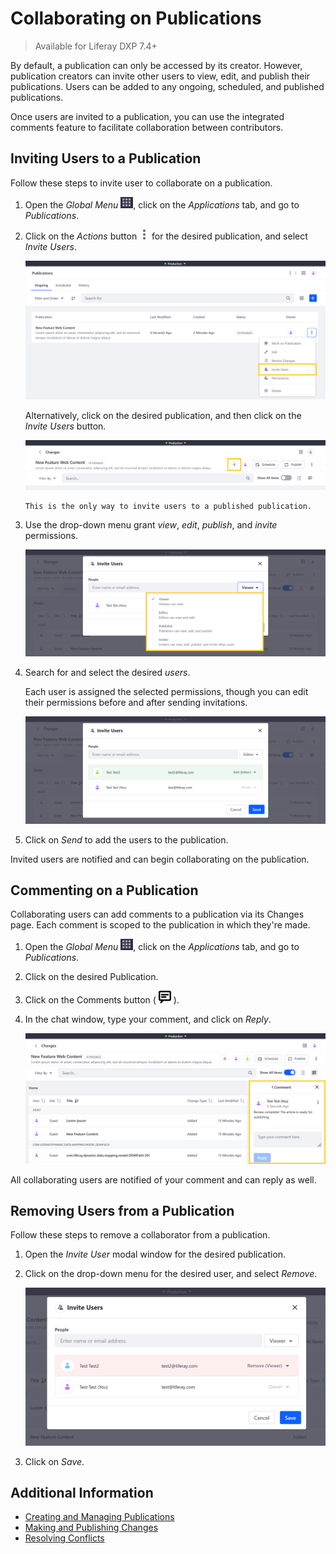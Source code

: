 # Collaborating on Publications

> Available for Liferay DXP 7.4+

By default, a publication can only be accessed by its creator. However, publication creators can invite other users to view, edit, and publish their publications. Users can be added to any ongoing, scheduled, and published publications.

Once users are invited to a publication, you can use the integrated comments feature to facilitate collaboration between contributors.

## Inviting Users to a Publication

Follow these steps to invite user to collaborate on a publication.

1. Open the *Global Menu* ![Global Menu](../../../images/icon-applications-menu.png), click on the *Applications* tab, and go to *Publications*.

1. Click on the *Actions* button ![Actions Button](../../../images/icon-actions.png) for the desired publication, and select *Invite Users*.

   ![Click on the Publication's Actions button and select Invite Users.](./collaborating-on-publications/images/01.png)

   Alternatively, click on the desired publication, and then click on the *Invite Users* button.

   ![In publication Changes page, click on the Invite Users button.](./collaborating-on-publications/images/02.png)

   ```{note}
   This is the only way to invite users to a published publication.
   ```

1. Use the drop-down menu grant *view*, *edit*, *publish*, and *invite* permissions.

   ![Use the drop-down menu to determine the users permissions for the publication.](./collaborating-on-publications/images/03.png)

1. Search for and select the desired *users*.

   Each user is assigned the selected permissions, though you can edit their permissions before and after sending invitations.

   ![Search for and select the desired users.](./collaborating-on-publications/images/04.png)

1. Click on *Send* to add the users to the publication.

Invited users are notified and can begin collaborating on the publication.

## Commenting on a Publication

Collaborating users can add comments to a publication via its Changes page. Each comment is scoped to the publication in which they're made.

1. Open the *Global Menu* ![Global Menu](../../../images/icon-applications-menu.png), click on the *Applications* tab, and go to *Publications*.

1. Click on the desired Publication.

1. Click on the Comments button ( ![Comments Button](../../../images/icon-comments-w.png) ).

1. In the chat window, type your comment, and click on *Reply*.

   ![Click on the Comments button, enter your comment, and click on Reply.](./collaborating-on-publications/images/05.png)

All collaborating users are notified of your comment and can reply as well.

## Removing Users from a Publication

Follow these steps to remove a collaborator from a publication.

1. Open the *Invite User* modal window for the desired publication.

1. Click on the drop-down menu for the desired user, and select *Remove*.

   ![Open the permissions drop-down menu and select Remove.](./collaborating-on-publications/images/06.png)

1. Click on *Save*.

## Additional Information

* [Creating and Managing Publications](./creating-and-managing-publications.md)
* [Making and Publishing Changes](./making-and-publishing-changes.md)
* [Resolving Conflicts](./resolving-conflicts.md)
